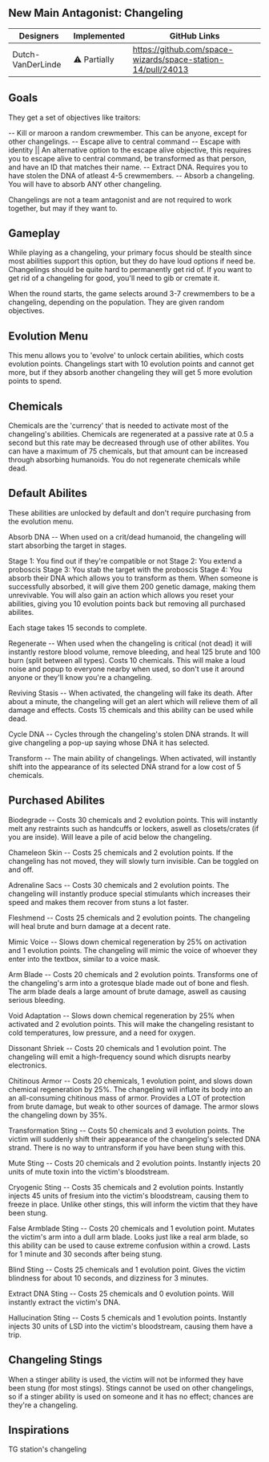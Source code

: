 ## New Main Antagonist: Changeling

| Designers | Implemented | GitHub Links |
|---|---|---|
| Dutch-VanDerLinde | :warning: Partially | https://github.com/space-wizards/space-station-14/pull/24013 |

## Goals

They get a set of objectives like traitors:

-- Kill or maroon a random crewmember. This can be anyone, except for other changelings.
-- Escape alive to central command
-- Escape with identity || An alternative option to the escape alive objective, this requires you to escape alive to central command, be transformed as that person, and have an ID that matches their name.
-- Extract DNA. Requires you to have stolen the DNA of atleast 4-5 crewmembers.
-- Absorb a changeling. You will have to absorb ANY other changeling.

Changelings are not a team antagonist and are not required to work together, but may if they want to.

## Gameplay
While playing as a changeling, your primary focus should be stealth since most abilities support this option, but they do have loud options if need be.
Changelings should be quite hard to permanently get rid of. If you want to get rid of a changeling for good, you'll need to gib or cremate it.

When the round starts, the game selects around 3-7 crewmembers to be a changeling, depending on the population. They are given random objectives.

## Evolution Menu
This menu allows you to 'evolve' to unlock certain abilities, which costs evolution points. Changelings start with 10 evolution points and cannot get more, but if they absorb another changeling they will get 5 more evolution points to spend.

## Chemicals
Chemicals are the 'currency' that is needed to activate most of the changeling's abilities. Chemicals are regenerated at a passive rate at 0.5 a second but this rate may be decreased through use of other abilites. You can have a maximum of 75 chemicals, but that amount can be increased through absorbing humanoids. You do not regenerate chemicals while dead.

## Default Abilites
These abilities are unlocked by default and don't require purchasing from the evolution menu.

Absorb DNA -- When used on a crit/dead humanoid, the changeling will start absorbing the target in stages.

Stage 1: You find out if they're compatible or not
Stage 2: You extend a proboscis
Stage 3: You stab the target with the proboscis
Stage 4: You absorb their DNA which allows you to transform as them. When someone is successfully absorbed, it will give them 200 genetic damage, making them unrevivable. You will also gain an action which allows you reset your abilities, giving you 10 evolution points back but removing all purchased abilites.

Each stage takes 15 seconds to complete.

Regenerate -- When used when the changeling is critical (not dead) it will instantly restore blood volume, remove bleeding, and heal 125 brute and 100 burn (split between all types). Costs 10 chemicals. This will make a loud noise and popup to everyone nearby when used, so don't use it around anyone or they'll know you're a changeling.

Reviving Stasis -- When activated, the changeling will fake its death. After about a minute, the changeling will get an alert which will relieve them of all damage and effects. Costs 15 chemicals and this ability can be used while dead.

Cycle DNA -- Cycles through the changeling's stolen DNA strands. It will give changeling a pop-up saying whose DNA it has selected.

Transform -- The main ability of changelings. When activated, will instantly shift into the appearance of its selected DNA strand for a low cost of 5 chemicals.

## Purchased Abilites
Biodegrade -- Costs 30 chemicals and 2 evolution points. This will instantly melt any restraints such as handcuffs or lockers, aswell as closets/crates (if you are inside). Will leave a pile of acid below the changeling.

Chameleon Skin -- Costs 25 chemicals and 2 evolution points. If the changeling has not moved, they will slowly turn invisible. Can be toggled on and off.

Adrenaline Sacs -- Costs 30 chemicals and 2 evolution points. The changeling will instantly produce special stimulants which increases their speed and makes them recover from stuns a lot faster.

Fleshmend -- Costs 25 chemicals and 2 evolution points. The changeling will heal brute and burn damage at a decent rate.

Mimic Voice -- Slows down chemical regeneration by 25% on activation and 1 evolution points. The changeling will mimic the voice of whoever they enter into the textbox, similar to a voice mask.

Arm Blade -- Costs 20 chemicals and 2 evolution points. Transforms one of the changeling's arm into a grotesque blade made out of bone and flesh. The arm blade deals a large amount of brute damage, aswell as causing serious bleeding.

Void Adaptation	-- Slows down chemical regeneration by 25% when activated and 2 evolution points. This will make the changeling resistant to cold temperatures, low pressure, and a need for oxygen.

Dissonant Shriek -- Costs 20 chemicals and 1 evolution point. The changeling will emit a high-frequency sound which disrupts nearby electronics.

Chitinous Armor	-- Costs 20 chemicals, 1 evolution point, and slows down chemical regeneration by 25%. The changeling will inflate its body into an an all-consuming chitinous mass of armor. Provides a LOT of protection from brute damage, but weak to other sources of damage. The armor slows the changeling down by 35%.

Transformation Sting -- Costs 50 chemicals and 3 evolution points. The victim will suddenly shift their appearance of the changeling's selected DNA strand. There is no way to untransform if you have been stung with this.

Mute Sting -- Costs 20 chemicals and 2 evolution points. Instantly injects 20 units of mute toxin into the victim's bloodstream.

Cryogenic Sting	-- Costs 35 chemicals and 2 evolution points. Instantly injects 45 units of fresium into the victim's bloodstream, causing them to freeze in place. Unlike other stings, this will inform the victim that they have been stung.

False Armblade Sting -- Costs 20 chemicals and 1 evolution point. Mutates the victim's arm into a dull arm blade. Looks just like a real arm blade, so this ability can be used to cause extreme confusion within a crowd. Lasts for 1 minute and 30 seconds after being stung.

Blind Sting -- Costs 25 chemicals and 1 evolution point. Gives the victim blindness for about 10 seconds, and dizziness for 3 minutes.

Extract DNA Sting -- Costs 25 chemicals and 0 evolution points. Will instantly extract the victim's DNA.

Hallucination Sting -- Costs 5 chemicals and 1 evolution points. Instantly injects 30 units of LSD into the victim's bloodstream, causing them have a trip.

## Changeling Stings
When a stinger ability is used, the victim will not be informed they have been stung (for most stings).
Stings cannot be used on other changelings, so if a stinger ability is used on someone and it has no effect; chances are they're a changeling.

## Inspirations

TG station's changeling
